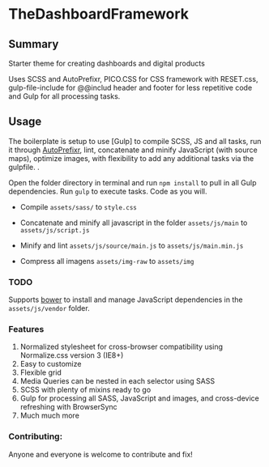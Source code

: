 # TheDashboardFramework
 

## Summary
Starter theme for creating dashboards and digital products

Uses SCSS and AutoPrefixr, PICO.CSS for CSS framework with RESET.css, gulp-file-include for @@includ header and footer for less repetitive code and Gulp for all processing tasks. 

## Usage

The boilerplate is setup to use [Gulp] to compile SCSS, JS and all tasks, run it through [AutoPrefixr](https://github.com/ai/autoprefixer), lint, concatenate and minify JavaScript (with source maps), optimize images, with flexibility to add any additional tasks via the gulpfile. .

Open the folder directory in terminal and run `npm install` to pull in all Gulp dependencies. Run `gulp` to execute tasks. Code as you will.


- Compile `assets/sass/` to `style.css`

- Concatenate and minify all javascript in the folder `assets/js/main` to `assets/js/script.js`

- Minify and lint `assets/js/source/main.js` to `assets/js/main.min.js`

- Compress all imagens `assets/img-raw` to `assets/img`


### TODO

Supports [bower](https://github.com/bower/bower) to install and manage JavaScript dependencies in the `assets/js/vendor` folder.

### Features

1. Normalized stylesheet for cross-browser compatibility using Normalize.css version 3 (IE8+)
2. Easy to customize
3. Flexible grid 
4. Media Queries can be nested in each selector using SASS
5. SCSS with plenty of mixins ready to go
6. Gulp for processing all SASS, JavaScript and images, and cross-device refreshing with BrowserSync
7. Much much more



### Contributing:

Anyone and everyone is welcome to contribute and fix!

